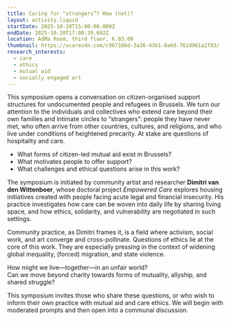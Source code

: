 ```yaml
---
title: Caring for "strangers”? How (not)?
layout: activity.liquid
startDate: 2025-10-20T15:00:00.000Z
endDate: 2025-10-20T17:00:39.692Z
location: AdMa Room, third floor, K.03.09
thumbnail: https://ucarecdn.com/c967166d-3a36-43b1-8a69-761d961a2f83/
research_interests:
  - care
  - ethics
  - mutual aid
  - socially engaged art
---
```

<!--StartFragment-->

This symposium opens a conversation on citizen-organised support structures for undocumented people and refugees in Brussels. We turn our attention to the individuals and collectives who extend care beyond their own families and intimate circles to “strangers”: people they have never met, who often arrive from other countries, cultures, and religions, and who live under conditions of heightened precarity. At stake are questions of hospitality and care. 

* What forms of citizen-led mutual aid exist in Brussels?
* What motivates people to offer support?
* What challenges and ethical questions arise in this work?

The symposium is initiated by community artist and researcher **Dimitri van den Wittenboer**, whose doctoral project *Empowered Care* explores housing initiatives created with people facing acute legal and financial insecurity. His practice investigates how care can be woven into daily life by sharing living space, and how ethics, solidarity, and vulnerability are negotiated in such settings.

Community practice, as Dimitri frames it, is a field where activism, social work, and art converge and cross-pollinate. Questions of ethics lie at the core of this work. They are especially pressing in the context of widening global inequality, (forced) migration, and state violence.

How might we live—together—in an unfair world?\
Can we move beyond charity towards forms of mutuality, allyship, and shared struggle?

This symposium invites those who share these questions, or who wish to inform their own practice with mutual aid and care ethics. We will begin with moderated prompts and then open into a communal discussion.

<!--EndFragment-->